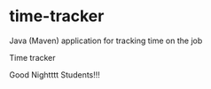 # time-tracker
Java (Maven) application for tracking time on the job

Time tracker

Good Nightttt Students!!!
